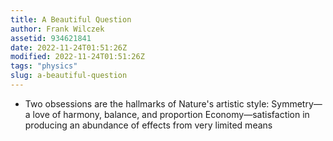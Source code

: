 ```yaml
---
title: A Beautiful Question
author: Frank Wilczek
assetid: 934621841
date: 2022-11-24T01:51:26Z
modified: 2022-11-24T01:51:26Z
tags: "physics"
slug: a-beautiful-question
---
```


*  Two obsessions are the hallmarks of Nature's artistic style: Symmetry—a love of harmony, balance, and proportion Economy—satisfaction in producing an abundance of effects from very limited means

